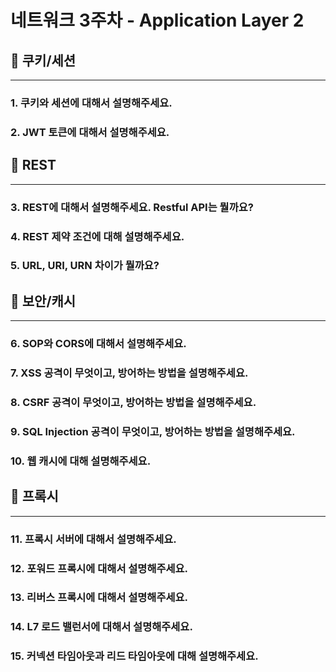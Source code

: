 # 네트워크 3주차 - Application Layer 2

## 📌 쿠키/세션

---

### 1. 쿠키와 세션에 대해서 설명해주세요.

### 2. JWT 토큰에 대해서 설명해주세요.

## 📌 REST

---

### 3. REST에 대해서 설명해주세요.  Restful API는 뭘까요?

### 4. REST 제약 조건에 대해 설명해주세요.

### 5. URL, URI, URN 차이가 뭘까요?

## 📌 보안/캐시

---

### 6. SOP와 CORS에 대해서 설명해주세요.

### 7. XSS 공격이 무엇이고, 방어하는 방법을 설명해주세요.

### 8. CSRF 공격이 무엇이고, 방어하는 방법을 설명해주세요.

### 9. SQL Injection 공격이 무엇이고, 방어하는 방법을 설명해주세요.

### 10. 웹 캐시에 대해 설명해주세요.

## 📌 프록시

---

### 11. 프록시 서버에 대해서 설명해주세요.

### 12. 포워드 프록시에 대해서 설명해주세요.

### 13. 리버스 프록시에 대해서 설명해주세요.

### 14. L7 로드 밸런서에 대해서 설명해주세요.

### 15. 커넥션 타임아웃과 리드 타임아웃에 대해 설명해주세요.
